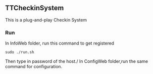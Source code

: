 ## TTCheckinSystem

This is a plug-and-play Checkin System

### Run

In InfoWeb folder, run this command to get registered

```shell
sudo ./run.sh
```

Then type in password of the host./
In ConfigWeb folder,run the same command for configuration.
